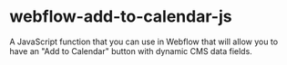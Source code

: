 # webflow-add-to-calendar-js
A JavaScript function that you can use in Webflow that will allow you to have an "Add to Calendar" button with dynamic CMS data fields.
